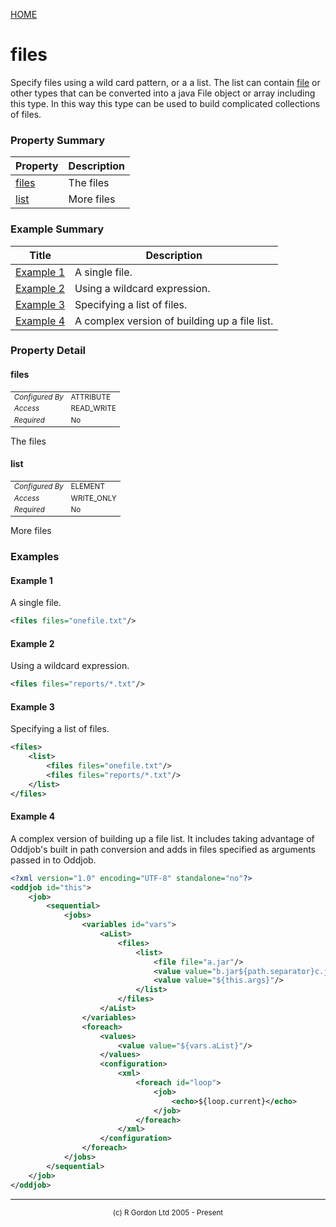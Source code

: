 [HOME](../../../README.md)
# files

Specify files using a wild card pattern, or a
a list. The list can contain [file](../../../org/oddjob/io/FileType.md) or other types that
can be converted into a java File object or array including this type.
In this way this type can be used to build complicated collections of
files.

### Property Summary

| Property | Description |
| -------- | ----------- |
| [files](#propertyfiles) | The files | 
| [list](#propertylist) | More files | 


### Example Summary

| Title | Description |
| ----- | ----------- |
| [Example 1](#example1) | A single file. |
| [Example 2](#example2) | Using a wildcard expression. |
| [Example 3](#example3) | Specifying a list of files. |
| [Example 4](#example4) | A complex version of building up a file list. |


### Property Detail
#### files <a name="propertyfiles"></a>

<table style='font-size:smaller'>
      <tr><td><i>Configured By</i></td><td>ATTRIBUTE</td></tr>
      <tr><td><i>Access</i></td><td>READ_WRITE</td></tr>
      <tr><td><i>Required</i></td><td>No</td></tr>
</table>

The files

#### list <a name="propertylist"></a>

<table style='font-size:smaller'>
      <tr><td><i>Configured By</i></td><td>ELEMENT</td></tr>
      <tr><td><i>Access</i></td><td>WRITE_ONLY</td></tr>
      <tr><td><i>Required</i></td><td>No</td></tr>
</table>

More files


### Examples
#### Example 1 <a name="example1"></a>

A single file.

```xml
<files files="onefile.txt"/>
```


#### Example 2 <a name="example2"></a>

Using a wildcard expression.

```xml
<files files="reports/*.txt"/>
```


#### Example 3 <a name="example3"></a>

Specifying a list of files.

```xml
<files>
    <list>
        <files files="onefile.txt"/>
        <files files="reports/*.txt"/>
    </list>
</files>
```


#### Example 4 <a name="example4"></a>

A complex version of building up a file list. It includes taking
advantage of Oddjob's built in path conversion and adds in files
specified as arguments passed in to Oddjob.

```xml
<?xml version="1.0" encoding="UTF-8" standalone="no"?>
<oddjob id="this">
    <job>
        <sequential>
            <jobs>
                <variables id="vars">
                    <aList>
                        <files>
                            <list>
                                <file file="a.jar"/>
                                <value value="b.jar${path.separator}c.jar"/>
                                <value value="${this.args}"/>
                            </list>
                        </files>
                    </aList>
                </variables>
                <foreach>
                    <values>
                        <value value="${vars.aList}"/>
                    </values>
                    <configuration>
                        <xml>
                            <foreach id="loop">
                                <job>
                                    <echo>${loop.current}</echo>
                                </job>
                            </foreach>
                        </xml>
                    </configuration>
                </foreach>
            </jobs>
        </sequential>
    </job>
</oddjob>
```



-----------------------

<div style='font-size: smaller; text-align: center;'>(c) R Gordon Ltd 2005 - Present</div>
